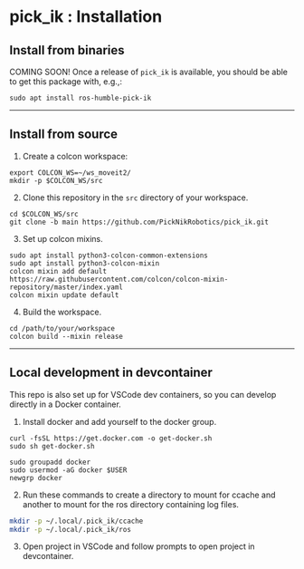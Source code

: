 # pick_ik : Installation

## Install from binaries

COMING SOON! Once a release of `pick_ik` is available, you should be able to get this package with, e.g.,:

```
sudo apt install ros-humble-pick-ik
```

---

## Install from source

1. Create a colcon workspace:

```shell
export COLCON_WS=~/ws_moveit2/
mkdir -p $COLCON_WS/src
```

2. Clone this repository in the `src` directory of your workspace.

```shell
cd $COLCON_WS/src
git clone -b main https://github.com/PickNikRobotics/pick_ik.git
```

3. Set up colcon mixins.

```shell
sudo apt install python3-colcon-common-extensions
sudo apt install python3-colcon-mixin
colcon mixin add default https://raw.githubusercontent.com/colcon/colcon-mixin-repository/master/index.yaml
colcon mixin update default
```

4. Build the workspace.

```shell
cd /path/to/your/workspace
colcon build --mixin release
```

---

## Local development in devcontainer

This repo is also set up for VSCode dev containers, so you can develop directly in a Docker container.

1. Install docker and add yourself to the docker group.

```shell
curl -fsSL https://get.docker.com -o get-docker.sh
sudo sh get-docker.sh

sudo groupadd docker
sudo usermod -aG docker $USER
newgrp docker
```

2. Run these commands to create a directory to mount for ccache and another to mount for the ros directory containing log files.

```bash
mkdir -p ~/.local/.pick_ik/ccache
mkdir -p ~/.local/.pick_ik/ros
```

3. Open project in VSCode and follow prompts to open project in devcontainer.
